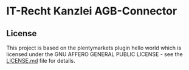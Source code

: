 # IT-Recht Kanzlei AGB-Connector

## License

This project is based on the plentymarkets plugin hello world which is licensed under the GNU AFFERO GENERAL PUBLIC LICENSE - see the [LICENSE.md](/LICENSE.md) file for details.
